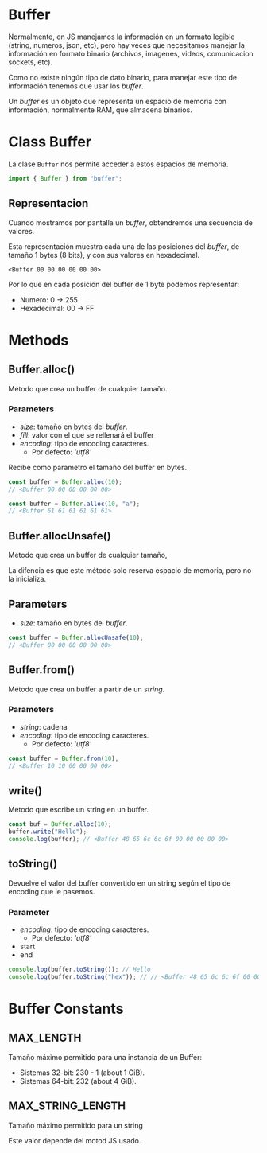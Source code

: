 # Buffer

Normalmente, en JS manejamos la información en un formato legible (string, numeros, json, etc), pero hay veces que necesitamos manejar la información en formato binario (archivos, imagenes, videos, comunicacion sockets, etc).

Como no existe ningún tipo de dato binario, para manejar este tipo de información tenemos que usar los _buffer_.

Un _buffer_ es un objeto que representa un espacio de memoria con información, normalmente RAM, que almacena binarios.

# Class Buffer

La clase `Buffer` nos permite acceder a estos espacios de memoria.

```js
import { Buffer } from "buffer";
```

## Representacion

Cuando mostramos por pantalla un _buffer_, obtendremos una secuencia de valores.

Esta representación muestra cada una de las posiciones del _buffer_, de tamaño 1 bytes (8 bits), y con sus valores en hexadecimal.

```
<Buffer 00 00 00 00 00 00>
```

Por lo que en cada posición del buffer de 1 byte podemos representar:

- Numero: 0 -> 255
- Hexadecimal: 00 -> FF

# Methods

## Buffer.alloc()

Método que crea un buffer de cualquier tamaño.

### Parameters

- _size_: tamaño en bytes del _buffer_.
- _fill_: valor con el que se rellenará el buffer
- _encoding_: tipo de encoding caracteres.
  - Por defecto: _'utf8'_

Recibe como parametro el tamaño del buffer en bytes.

```js
const buffer = Buffer.alloc(10);
// <Buffer 00 00 00 00 00 00>

const buffer = Buffer.alloc(10, "a");
// <Buffer 61 61 61 61 61 61>
```

## Buffer.allocUnsafe()

Método que crea un buffer de cualquier tamaño,

La difencia es que este método solo reserva espacio de memoria, pero no la inicializa.

## Parameters

- _size_: tamaño en bytes del _buffer_.

```js
const buffer = Buffer.allocUnsafe(10);
// <Buffer 00 00 00 00 00 00>
```

## Buffer.from()

Método que crea un buffer a partir de un _string_.

### Parameters

- _string_: cadena
- _encoding_: tipo de encoding caracteres.
  - Por defecto: _'utf8'_

```js
const buffer = Buffer.from(10);
// <Buffer 10 10 00 00 00 00>
```

## write()

Método que escribe un string en un buffer.

```js
const buf = Buffer.alloc(10);
buffer.write("Hello");
console.log(buffer); // <Buffer 48 65 6c 6c 6f 00 00 00 00 00>
```

## toString()

Devuelve el valor del buffer convertido en un string según el tipo de encoding que le pasemos.

### Parameter

- _encoding_: tipo de encoding caracteres.
  - Por defecto: _'utf8'_
- start
- end

```js
console.log(buffer.toString()); // Hello
console.log(buffer.toString("hex")); // // <Buffer 48 65 6c 6c 6f 00 00 00 00 00>
```

# Buffer Constants

## MAX_LENGTH

Tamaño máximo permitido para una instancia de un Buffer:

- Sistemas 32-bit: 230 - 1 (about 1 GiB).
- Sistemas 64-bit: 232 (about 4 GiB).

## MAX_STRING_LENGTH

Tamaño máximo permitido para un string

Este valor depende del motod JS usado.
